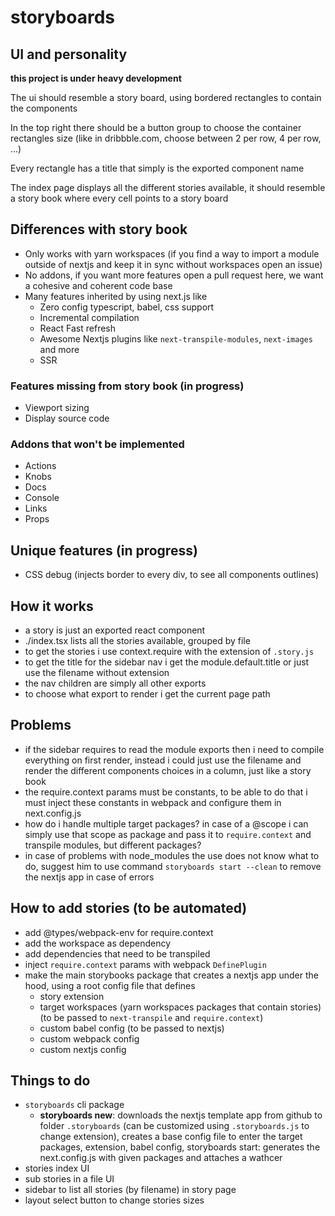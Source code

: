 # storyboards

## UI and personality

**this project is under heavy development**

The ui should resemble a story board, using bordered rectangles to contain the components

In the top right there should be a button group to choose the container rectangles size (like in dribbble.com, choose between 2 per row, 4 per row, ...)

Every rectangle has a title that simply is the exported component name

The index page displays all the different stories available, it should resemble a story book where every cell points to a story board

## Differences with story book

-   Only works with yarn workspaces (if you find a way to import a module outside of nextjs and keep it in sync without workspaces open an issue)
-   No addons, if you want more features open a pull request here, we want a cohesive and coherent code base
-   Many features inherited by using next.js like
    -   Zero config typescript, babel, css support
    -   Incremental compilation
    -   React Fast refresh
    -   Awesome Nextjs plugins like `next-transpile-modules`, `next-images` and more
    -   SSR

### Features missing from story book (in progress)

-   Viewport sizing
-   Display source code

### Addons that won't be implemented

-   Actions
-   Knobs
-   Docs
-   Console
-   Links
-   Props

## Unique features (in progress)

-   CSS debug (injects border to every div, to see all components outlines)

## How it works

-   a story is just an exported react component
-   ./index.tsx lists all the stories available, grouped by file
-   to get the stories i use context.require with the extension of `.story.js`
-   to get the title for the sidebar nav i get the module.default.title or just use the filename without extension
-   the nav children are simply all other exports
-   to choose what export to render i get the current page path

## Problems

-   if the sidebar requires to read the module exports then i need to compile everything on first render, instead i could just use the filename and render the different components choices in a column, just like a story book
-   the require.context params must be constants, to be able to do that i must inject these constants in webpack and configure them in next.config.js
-   how do i handle multiple target packages? in case of a @scope i can simply use that scope as package and pass it to `require.context` and transpile modules, but different packages?
-   in case of problems with node_modules the use does not know what to do, suggest him to use command `storyboards start --clean` to remove the nextjs app in case of errors

## How to add stories (to be automated)

-   add @types/webpack-env for require.context
-   add the workspace as dependency
-   add dependencies that need to be transpiled
-   inject `require.context` params with webpack `DefinePlugin`
-   make the main storybooks package that creates a nextjs app under the hood, using a root config file that defines
    -   story extension
    -   target workspaces (yarn workspaces packages that contain stories) (to be passed to `next-transpile` and `require.context`)
    -   custom babel config (to be passed to nextjs)
    -   custom webpack config
    -   custom nextjs config

## Things to do

-   `storyboards` cli package
    -   **storyboards new**: downloads the nextjs template app from github to folder `.storyboards` (can be customized using `.storyboards.js` to change extension), creates a base config file to enter the target packages, extension, babel config, 
    storyboards start: generates the next.config.js with given packages and attaches a wathcer
-   stories index UI
-   sub stories in a file UI
-   sidebar to list all stories (by filename) in story page
-   layout select button to change stories sizes
